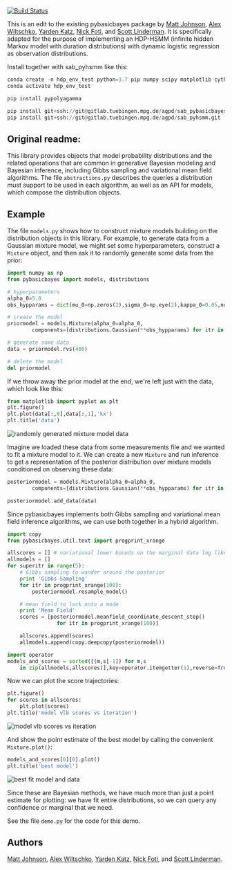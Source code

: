[![Build Status](https://travis-ci.org/mattjj/pybasicbayes.svg?branch=master)](https://travis-ci.org/mattjj/pybasicbayes)

This is an edit to the existing pybasicbayes package by [Matt Johnson](https://github.com/mattjj), [Alex Wiltschko](https://github.com/alexbw), [Yarden Katz](https://github.com/yarden), [Nick Foti](https://github.com/nfoti), and [Scott Linderman](https://github.com/slinderman). It is specifically adapted for the purpose of implementing an HDP-HSMM (infinite hidden Markov model with duration distributions) with dynamic logistic regression as observation distributions.

Install together with sab_pyhsmm like this:

```python
conda create -n hdp_env_test python=3.7 pip numpy scipy matplotlib cython nose future requests 
conda activate hdp_env_test

pip install pypolyagamma

pip install git+ssh://git@gitlab.tuebingen.mpg.de/agpd/sab_pybasicbayes.git
pip install git+ssh://git@gitlab.tuebingen.mpg.de/agpd/sab_pyhsmm.git
```

## Original readme: ##

This library provides objects that model probability distributions and the
related operations that are common in generative Bayesian modeling and Bayesian
inference, including Gibbs sampling and variational mean field algorithms. The
file `abstractions.py` describes the queries a distribution must support to be
used in each algorithm, as well as an API for models, which compose the
distribution objects.

## Example ##

The file `models.py` shows how to construct mixture models building on the
distribution objects in this library. For example, to generate data from a
Gaussian mixture model, we might set some hyperparameters, construct a
`Mixture` object, and then ask it to randomly generate some data from the
prior:

```python
import numpy as np
from pybasicbayes import models, distributions

# hyperparameters
alpha_0=5.0
obs_hypparams = dict(mu_0=np.zeros(2),sigma_0=np.eye(2),kappa_0=0.05,nu_0=5)

# create the model
priormodel = models.Mixture(alpha_0=alpha_0,
        components=[distributions.Gaussian(**obs_hypparams) for itr in range(30)])

# generate some data
data = priormodel.rvs(400)

# delete the model
del priormodel
```

If we throw away the prior model at the end, we're left just with the data,
which look like this:

```python
from matplotlib import pyplot as plt
plt.figure()
plt.plot(data[:,0],data[:,1],'kx')
plt.title('data')
```

![randomly generated mixture model data](https://raw.githubusercontent.com/mattjj/pybasicbayes/master/images/data.png)

Imagine we loaded these data from some measurements file and we wanted to fit a
mixture model to it. We can create a new `Mixture` and run inference to get a
representation of the posterior distribution over mixture models conditioned on
observing these data:

```python
posteriormodel = models.Mixture(alpha_0=alpha_0,
        components=[distributions.Gaussian(**obs_hypparams) for itr in range(30)])

posteriormodel.add_data(data)
```

Since pybasicbayes implements both Gibbs sampling and variational mean field
inference algorithms, we can use both together in a hybrid algorithm.

```python
import copy
from pybasicbayes.util.text import progprint_xrange

allscores = [] # variational lower bounds on the marginal data log likelihood
allmodels = []
for superitr in range(5):
    # Gibbs sampling to wander around the posterior
    print 'Gibbs Sampling'
    for itr in progprint_xrange(100):
        posteriormodel.resample_model()

    # mean field to lock onto a mode
    print 'Mean Field'
    scores = [posteriormodel.meanfield_coordinate_descent_step()
                for itr in progprint_xrange(100)]

    allscores.append(scores)
    allmodels.append(copy.deepcopy(posteriormodel))

import operator
models_and_scores = sorted([(m,s[-1]) for m,s
    in zip(allmodels,allscores)],key=operator.itemgetter(1),reverse=True)
```

Now we can plot the score trajectories:

```python
plt.figure()
for scores in allscores:
    plt.plot(scores)
plt.title('model vlb scores vs iteration')
```

![model vlb scores vs iteration](https://raw.githubusercontent.com/mattjj/pybasicbayes/master/images/model-vlb-vs-iteration.png)

And show the point estimate of the best model by calling the convenient `Mixture.plot()`:

```python
models_and_scores[0][0].plot()
plt.title('best model')
```

![best fit model and data](https://raw.githubusercontent.com/mattjj/pybasicbayes/master/images/best-model.png)

Since these are Bayesian methods, we have much more than just a point estimate
for plotting: we have fit entire distributions, so we can query any confidence
or marginal that we need.

See the file `demo.py` for the code for this demo.

## Authors ##

[Matt Johnson](https://github.com/mattjj), [Alex Wiltschko](https://github.com/alexbw), [Yarden Katz](https://github.com/yarden), [Nick Foti](https://github.com/nfoti), and [Scott Linderman](https://github.com/slinderman).

